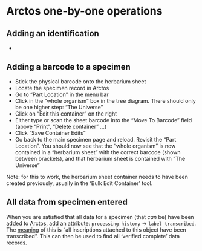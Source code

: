 # Arctos one-by-one operations

## Adding an identification

 * 

## Adding a barcode to a specimen

 * Stick the physical barcode onto the herbarium sheet
 * Locate the specimen record in Arctos
 * Go to “Part Location” in the menu bar
 * Click in the “whole organism” box in the tree diagram. There should
   only be one higher step: “The Universe”
 * Click on “Edit this container” on the right
 * Either type or scan the sheet barcode into the “Move To Barcode”
   field (above “Print”, “Delete container” ...)
 * Click “Save Container Edits”
 * Go back to the main specimen page and reload. Revisit the “Part
   Location”. You should now see that the “whole organism” is now
   contained in a “herbarium sheet” with the correct barcode (shown
   between brackets), and that herbarium sheet is contained with “The
   Universe”

Note: for this to work, the herbarium sheet container needs to have
been created previously, usually in the ‘Bulk Edit Container’ tool.

## All data from specimen entered

When you are satisfied that all data for a specimen (that _can_ be)
have been added to Arctos, add an attribute: `processing history` ->
`label transcribed`. The [meaning][1] of this is “all inscriptions
attached to this object have been transcribed”. This can then be used
to find all ‘verified complete’ data records.

[1]: https://arctos.database.museum/info/ctDocumentation.cfm?table=ctprocessing_history

